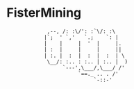 # FisterMining

                 ,--, /: :\/': :`\/: :\
                |`;  ' `,'   `.;    `: |
                |    |     |  '  |     |.
                | :  |     |     |     ||
                | :. |  :  |  :  |  :  | \
                 \__/: :.. : :.. | :.. |  )
                      `---',\___/,\___/ /'
                           `==._ .. . /'
                                `-::-'
                                